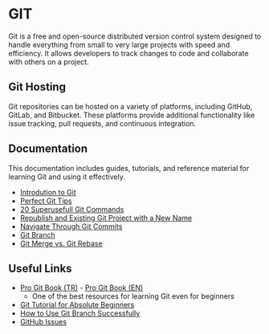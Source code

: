 # GIT

Git is a free and open-source distributed version control system designed to handle everything from small to very large projects with speed and efficiency. It allows developers to track changes to code and collaborate with others on a project.

## Git Hosting

Git repositories can be hosted on a variety of platforms, including GitHub, GitLab, and Bitbucket. These platforms provide additional functionality like issue tracking, pull requests, and continuous integration.

## Documentation

This documentation includes guides, tutorials, and reference material for learning Git and using it effectively.

- [Introdution to Git](./git.md)
- [Perfect Git Tips](./git.tips.md)
- [20 Superusefull Git Commands](./super.useful.20.git.commands.md)
- [Republish and Existing Git Project with a New Name](./republish.git.project.with.newname.md)
- [Navigate Through Git Commits](./navigate.through.git.commits.md)
- [Git Branch](./git.branch.md)
- [Git Merge vs. Git Rebase](./git.merge.vs.rebase.md)

## Useful Links

- [Pro Git Book (TR)](https://git-scm.com/book/tr/v2) - [Pro Git Book (EN)](https://git-scm.com/book/en/v2)
  - One of the best resources for learning Git even for beginners
- [Git Tutorial for Absolute Beginners](https://www.youtube.com/watch?v=CvUiKWv2-C0)
- [How to Use Git Branch Successfully](https://medium.com/@muratcanbur/ba%C5%9Far%C4%B1l%C4%B1-bir-git-branch-modeli-nas%C4%B1l-olu%C5%9Fturulur-e026e5cc24c2)
- [GitHub Issues](https://medium.com/@noteCe/5-github-g%C3%B6rev-y%C3%B6netimi-i%CC%87ssues-ve-organizasyon-1277ef74b409)
